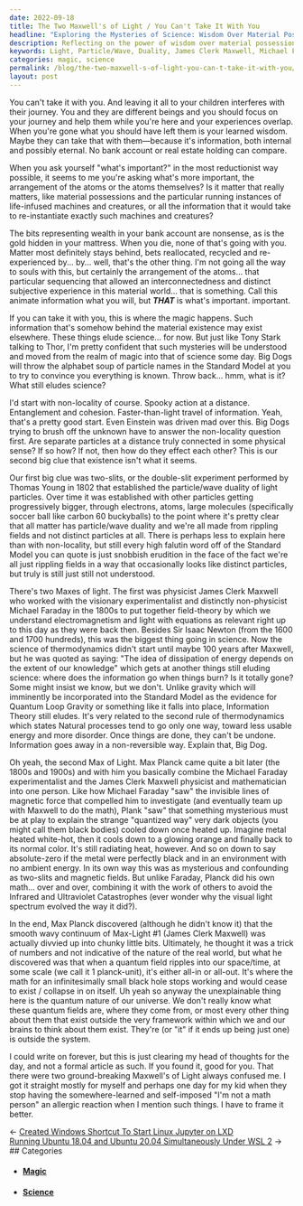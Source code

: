 ```yaml
---
date: 2022-09-18
title: The Two Maxwell's of Light / You Can't Take It With You
headline: "Exploring the Mysteries of Science: Wisdom Over Material Possessions"
description: Reflecting on the power of wisdom over material possessions, I explore the mysteries of science such as non-locality and the particle/wave duality of light particles first established by James Clerk Maxwell and Michael Faraday in the 1800s. Max Planck's discovery of the planck-unit further perplexed us, and I express my hope to better explain this to my child in the future.
keywords: Light, Particle/Wave, Duality, James Clerk Maxwell, Michael Faraday, Max Planck, Planck-Unit, Non-Locality, Wisdom, Material Possessions, Subjective Experience, Magic, Science, Equations
categories: magic, science
permalink: /blog/the-two-maxwell-s-of-light-you-can-t-take-it-with-you/
layout: post
---
```



You can't take it with you. And leaving it all to your children interferes with
their journey. You and they are different beings and you should focus on your
journey and help them while you're here and your experiences overlap. When
you're gone what you should have left them is your learned wisdom. Maybe they
can take that with them—because it's information, both internal and possibly
eternal. No bank account or real estate holding can compare.

When you ask yourself "what's important?" in the most reductionist way
possible, it seems to me you're asking what's more important, the arrangement
of the atoms or the atoms themselves? Is it matter that really matters, like
material possessions and the particular running instances of life-infused
machines and creatures, or all the information that it would take to
re-instantiate exactly such machines and creatures?

The bits representing wealth in your bank account are nonsense, as is the gold
hidden in your mattress. When you die, none of that's going with you. Matter
most definitely stays behind, bets reallocated, recycled and re-experienced
by... by... well, that's the other thing. I'm not going all the way to souls
with this, but certainly the arrangement of the atoms... that particular
sequencing that allowed an interconnectedness and distinct subjective
experience in this material world... that is something. Call this animate
information what you will, but ***THAT*** is what's important.  important.

If you can take it with you, this is where the magic happens. Such information
that's somehow behind the material existence may exist elsewhere. These things
elude science... for now. But just like Tony Stark talking to Thor, I'm pretty
confident that such mysteries will be understood and moved from the realm of
magic into that of science some day. Big Dogs will throw the alphabet soup of
particle names in the Standard Model at you to try to convince you everything
is known. Throw back... hmm, what is it? What still eludes science?

I'd start with non-locality of course. Spooky action at a distance.
Entanglement and cohesion. Faster-than-light travel of information. Yeah,
that's a pretty good start. Even Einstein was driven mad over this. Big Dogs
trying to brush off the unknown have to answer the non-locality question first.
Are separate particles at a distance truly connected in some physical sense? If
so how? If not, then how do they effect each other? This is our second big clue
that existence isn't what it seems.

Our first big clue was two-slits, or the double-slit experiment performed by
Thomas Young in 1802 that established the particle/wave duality of light
particles. Over time it was established with other particles getting
progressively bigger, through electrons, atoms, large molecules (specifically
soccer ball like carbon 60 buckyballs) to the point where it's pretty clear
that all matter has particle/wave duality and we're all made from rippling
fields and not distinct particles at all. There is perhaps less to explain here
than with non-locality, but still every high falutin word off of the Standard
Model you can quote is just snobbish erudition in the face of the fact we're
all just rippling fields in a way that occasionally looks like distinct
particles, but truly is still just still not understood.

There's two Maxes of light. The first was physicist James Clerk Maxwell who
worked with the visionary experimentalist and distinctly non-physicist Michael
Faraday in the 1800s to put together field-theory by which we understand
electromagnetism and light with equations as relevant right up to this day as
they were back then. Besides Sir Isaac Newton (from the 1600 and 1700
hundreds), this was the biggest thing going in science. Now the science of
thermodynamics didn't start until maybe 100 years after Maxwell, but he was
quoted as saying: "The idea of dissipation of energy depends on the extent of
our knowledge" which gets at another things still eluding science: where does
the information go when things burn? Is it totally gone? Some might insist we
know, but we don't. Unlike gravity which will imminently be incorporated into
the Standard Model as the evidence for Quantum Loop Gravity or something like
it falls into place, Information Theory still eludes. It's very related to the
second rule of thermodynamics which states Natural processes tend to go only
one way, toward less usable energy and more disorder. Once things are done,
they can't be undone. Information goes away in a non-reversible way. Explain
that, Big Dog.

Oh yeah, the second Max of Light. Max Planck came quite a bit later (the 1800s
and 1900s) and with him you basically combine the Michael Faraday
experimentalist and the James Clerk Maxwell physicist and mathematician into
one person. Like how Michael Faraday "saw" the invisible lines of magnetic
force that compelled him to investigate (and eventually team up with Maxwell to
do the math), Plank "saw" that something mysterious must be at play to explain
the strange "quantized way" very dark objects (you might call them black
bodies) cooled down once heated up. Imagine metal heated white-hot, then it
cools down to a glowing orange and finally back to its normal color. It's still
radiating heat, however. And so on down to say absolute-zero if the metal were
perfectly black and in an environment with no ambient energy. In its own way
this was as mysterious and confounding as two-slits and magnetic fields. But
unlike Faraday, Planck did his own math... over and over, combining it with the
work of others to avoid the Infrared and Ultraviolet Catastrophes (ever wonder
why the visual light spectrum evolved the way it did?).

In the end, Max Planck discovered (although he didn't know it) that the smooth
wavy continuum of Max-Light #1 (James Clerk Maxwell) was actually divvied up
into chunky little bits. Ultimately, he thought it was a trick of numbers and
not indicative of the nature of the real world, but what he discovered was that
when a quantum field ripples into our space/time, at some scale (we call it 1
planck-unit), it's either all-in or all-out. It's where the math for an
infinitesimally small black hole stops working and would cease to exist /
collapse in on itself. Uh yeah so anyway the unexplainable thing here is the
quantum nature of our universe. We don't really know what these quantum fields
are, where they come from, or most every other thing about them that exist
outside the very framework within which we and our brains to think about them
exist. They're (or "it" if it ends up being just one) is outside the system.

I could write on forever, but this is just clearing my head of thoughts for the
day, and not a formal article as such. If you found it, good for you. That
there were two ground-breaking Maxwell's of Light always confused me. I got it
straight mostly for myself and perhaps one day for my kid when they stop having
the somewhere-learned and self-imposed "I'm not a math person" an allergic
reaction when I mention such things. I have to frame it better.


<div class="post-nav"><div class="post-nav-prev"><span class="arrow">&larr;&nbsp;</span><a href="created-windows-shortcut-to-start-linux-jupyter-on-lxd">Created Windows Shortcut To Start Linux Jupyter on LXD</a></div><div class="post-nav-next"><a href="running-ubuntu-18-04-and-ubuntu-20-04-simultaneously-under-wsl-2">Running Ubuntu 18.04 and Ubuntu 20.04 Simultaneously Under WSL 2</a><span class="arrow">&nbsp;&rarr;</span></div></div>
## Categories

<ul>
<li><h4><a href='/magic/'>Magic</a></h4></li>
<li><h4><a href='/science/'>Science</a></h4></li></ul>